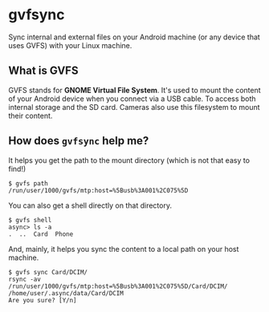 # gvfsync
Sync internal and external files on your Android machine (or any device that uses GVFS) with your Linux machine.

## What is GVFS
GVFS stands for **GNOME Virtual File System**. It's used to mount the content of your Android device when you connect via a USB cable. To access both internal storage and the SD card. Cameras also use this filesystem to mount their content.

## How does `gvfsync` help me?
It helps you get the path to the mount directory (which is not that easy to find!)
```
$ gvfs path
/run/user/1000/gvfs/mtp:host=%5Busb%3A001%2C075%5D
```
You can also get a shell directly on that directory.
```
$ gvfs shell
async> ls -a
.  ..  Card  Phone
```
And, mainly, it helps you sync the content to a local path on your host machine.
```
$ gvfs sync Card/DCIM/
rsync -av /run/user/1000/gvfs/mtp:host=%5Busb%3A001%2C075%5D/Card/DCIM/ /home/user/.async/data/Card/DCIM
Are you sure? [Y/n]
```
